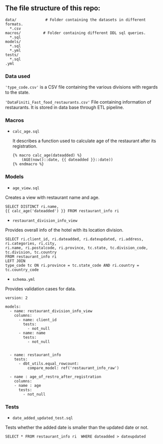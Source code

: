  ## The file structure of this repo:
```
data/             # Folder containing the datasets in different formats.
  *.csv
macros/          # Folder containing different DDL sql queries.
  *.sql    
models/
  *.sql
  *.yml
tests/
  *.sql
.yml
```

### Data used

`'type_code.csv'` is a CSV file containing the various divisions with regards to the state.

`'DataFiniti_Fast_food_restaurants.csv'` File containing information of restaurants. It is stored in data base through ETL pipeline.


### Macros

 * `calc_age.sql`

    It describes a function used to calculate age of the restaurant after its registration.

    ```
    {% macro calc_age(dateadded) %}
        (AGE(now()::date, {{ dateadded }}::date))
    {% endmacro %}
    ```

### Models

* `age_view.sql`

Creates a view with restaurant name and age.

```
SELECT DISTINCT ri.name, 
{{ calc_age('dateadded') }} FROM restaurant_info ri 
```

* `restaurant_division_info_view`

Provides overall info of the hotel with its location division.

```
SELECT ri.client_id, ri.dateadded, ri.dateupdated, ri.address, ri.categories, ri.city, 
ri.name, ri.postalcode, ri.province, tc.state, tc.division_code, tc.division, tc.country
FROM restaurant_info ri
LEFT JOIN 
type_code tc ON ri.province = tc.state_code AND ri.country = tc.country_code
```

* `schema.yml`

Provides validation cases for data.

```
version: 2

models:
  - name: restaurant_division_info_view
    columns:
      - name: client_id
        tests:
          - not_null
      - name: name
        tests:
          - not_null

    
  - name: restaurant_info
    tests:
      - dbt_utils.equal_rowcount:
          compare_model: ref('restaurant_info_raw')

  - name : age_of_restro_after_registration
    columns:
    - name : age
      tests:
        - not_null
```

### Tests

* `date_added_updated_test.sql` 

Tests whether the added date is smaller than the updated date or not.

```
SELECT * FROM restaurant_info ri  WHERE dateadded > dateupdated
```
